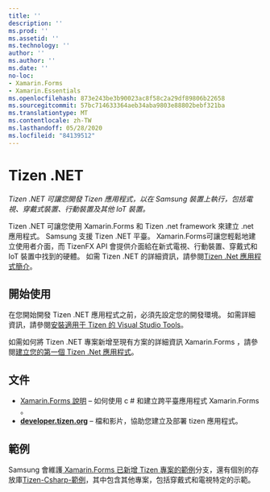 ```yaml
---
title: ''
description: ''
ms.prod: ''
ms.assetid: ''
ms.technology: ''
author: ''
ms.author: ''
ms.date: ''
no-loc:
- Xamarin.Forms
- Xamarin.Essentials
ms.openlocfilehash: 873e243be3b90023ac8f58c2a29df89806b22658
ms.sourcegitcommit: 57bc714633364aeb34aba9803e88802bebf321ba
ms.translationtype: MT
ms.contentlocale: zh-TW
ms.lasthandoff: 05/28/2020
ms.locfileid: "84139512"
---
```

# <a name="tizen-net"></a>Tizen .NET

_Tizen .NET 可讓您開發 Tizen 應用程式，以在 Samsung 裝置上執行，包括電視、穿戴式裝置、行動裝置及其他 IoT 裝置。_

Tizen .NET 可讓您使用 Xamarin.Forms 和 Tizen .net framework 來建立 .net 應用程式。 Samsung 支援 Tizen .NET 平臺。 Xamarin.Forms可讓您輕鬆地建立使用者介面，而 TizenFX API 會提供介面給在新式電視、行動裝置、穿戴式和 IoT 裝置中找到的硬體。 如需 Tizen .NET 的詳細資訊，請參閱[Tizen .Net 應用程式簡介](https://developer.tizen.org/development/training/.net-application)。

## <a name="get-started"></a>開始使用

在您開始開發 Tizen .NET 應用程式之前，必須先設定您的開發環境。 如需詳細資訊，請參閱[安裝適用于 Tizen 的 Visual Studio Tools](https://developer.tizen.org/development/visual-studio-tools-tizen/installing-visual-studio-tools-tizen)。

如需如何將 Tizen .NET 專案新增至現有方案的詳細資訊 Xamarin.Forms ，請參閱[建立您的第一個 Tizen .Net 應用程式](https://developer.tizen.org/development/training/.net-application/creating-your-first-tizen-.net-application)。

## <a name="documentation"></a>文件

- [ Xamarin.Forms 說明](~/xamarin-forms/index.yml) &ndash; 如何使用 c # 和建立跨平臺應用程式 Xamarin.Forms 。
- [**developer.tizen.org**](https://developer.tizen.org/development) &ndash; 檔和影片，協助您建立及部署 tizen 應用程式。

## <a name="samples"></a>範例

Samsung 會維護[ Xamarin.Forms 已新增 Tizen 專案的範例](https://github.com/Samsung/xamarin-forms-samples)分支，還有個別的存放庫[Tizen-Csharp-範例](https://github.com/Samsung/Tizen-CSharp-Samples)，其中包含其他專案，包括穿戴式和電視特定的示範。
